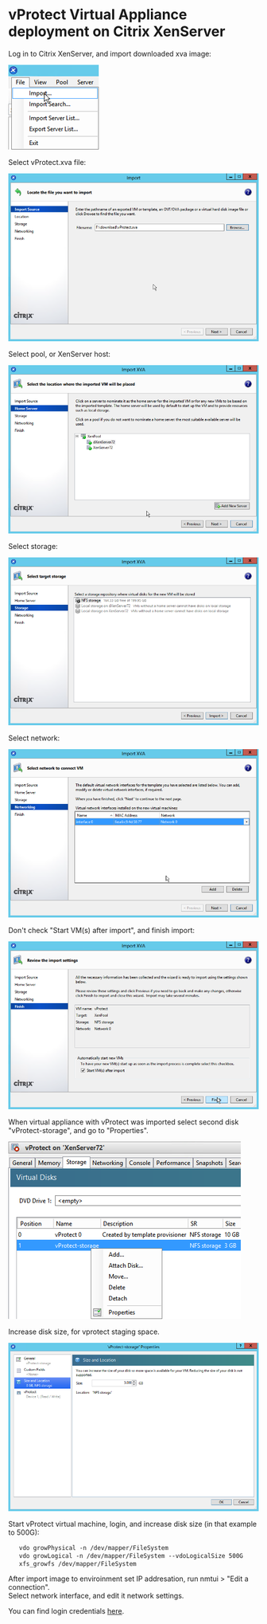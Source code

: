 # vProtect Virtual Appliance deployment on Citrix XenServer

Log in to Citrix XenServer, and import downloaded xva image:

![](../.gitbook/assets/images_citrix_01.png)

Select vProtect.xva file:

![](../.gitbook/assets/images_citrix_02.png)

Select pool, or XenServer host:

![](../.gitbook/assets/images_citrix_03.png)

Select storage:

![](../.gitbook/assets/images_citrix_04%20%281%29.png)

Select network:

![](../.gitbook/assets/images_citrix_05%20%281%29.png)

Don't check "Start VM\(s\) after import", and finish import:

![](../.gitbook/assets/images_citrix_06%20%281%29.png)

When virtual appliance with vProtect was imported select second disk "vProtect-storage", and go to "Properties".

![](../.gitbook/assets/images_citrix_07%20%281%29.png)

Increase disk size, for vprotect staging space.

![](../.gitbook/assets/images_citrix_08%20%281%29.png)

Start vProtect virtual machine, login, and increase disk size \(in that example to 500G\):

```text
   vdo growPhysical -n /dev/mapper/FileSystem
   vdo growLogical -n /dev/mapper/FileSystem --vdoLogicalSize 500G
   xfs_growfs /dev/mapper/FileSystem
```

After import image to enviroinment set IP addresation, run nmtui &gt; "Edit a connection".  
Select network interface, and edit it network settings.

You can find login credentials [here](./#default-login-and-password).


